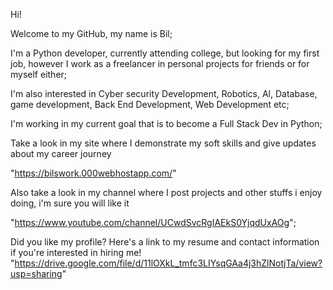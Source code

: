 Hi! 

Welcome to my GitHub,
my name is Bil;

I'm a Python developer, currently attending college, 
but looking for my first job, however I work as a freelancer in personal
projects for friends or for myself either;

I'm also interested in 
Cyber security Development, Robotics, Al, Database, game development, Back End Development,
Web Development etc;

I'm working in my current goal that is to become a Full Stack Dev in Python;

Take a look in my site where I demonstrate my soft skills and give updates about my career journey 

"https://bilswork.000webhostapp.com/"

Also take a look in my channel where I post projects and other stuffs i enjoy doing, i'm sure you
will like it

"https://www.youtube.com/channel/UCwdSvcRgIAEkS0YjqdUxAOg";

Did you like my profile?
Here's a link to my resume and contact information if you're interested in hiring me!
"https://drive.google.com/file/d/11lOXkL_tmfc3LIYsqGAa4j3hZlNotjTa/view?usp=sharing"


<!---
Bil000/Bil000 is a ✨ special ✨ repository because its `README.md` (this file) appears on your GitHub profile.
You can click the Preview link to take a look at your changes.
--->
